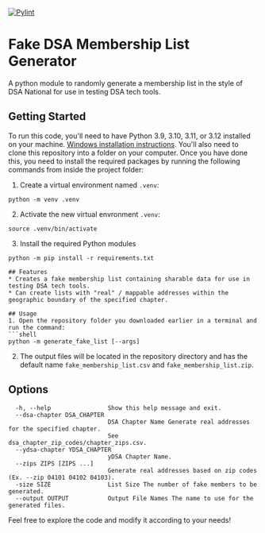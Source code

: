 [![Pylint](https://github.com/MaineDSA/generate_fake_membership_list/actions/workflows/pylint.yml/badge.svg)](https://github.com/MaineDSA/generate_fake_membership_list/actions/workflows/pylint.yml)
# Fake DSA Membership List Generator
A python module to randomly generate a membership list in the style of DSA National for use in testing DSA tech tools.

## Getting Started
To run this code, you'll need to have Python 3.9, 3.10, 3.11, or 3.12 installed on your machine. [Windows installation instructions](https://learn.microsoft.com/en-us/windows/python/beginners).
You'll also need to clone this repository into a folder on your computer.
Once you have done this, you need to install the required packages by running the following commands from inside the project folder:

1. Create a virtual environment named `.venv`:
```shell
python -m venv .venv
```

2. Activate the new virtual envronment `.venv`:
```shell
source .venv/bin/activate
```

3. Install the required Python modules
```shell
python -m pip install -r requirements.txt

## Features
* Creates a fake membership list containing sharable data for use in testing DSA tech tools.
* Can create lists with "real" / mappable addresses within the geographic boundary of the specified chapter.

## Usage
1. Open the repository folder you downloaded earlier in a terminal and run the command:
```shell
python -m generate_fake_list [--args]
```
2. The output files will be located in the repository directory and has the default name `fake_membership_list.csv` and `fake_membership_list.zip`.

## Options
```
  -h, --help                Show this help message and exit.
  --dsa-chapter DSA_CHAPTER
                            DSA Chapter Name Generate real addresses for the specified chapter.
                            See dsa_chapter_zip_codes/chapter_zips.csv.
  --ydsa-chapter YDSA_CHAPTER
                            yDSA Chapter Name.
  --zips ZIPS [ZIPS ...]
                            Generate real addresses based on zip codes (Ex. --zip 04101 04102 04103).
  -size SIZE                List Size The number of fake members to be generated.
  --output OUTPUT           Output File Names The name to use for the generated files.
```

Feel free to explore the code and modify it according to your needs!
